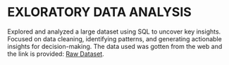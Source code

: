 # EXLORATORY DATA ANALYSIS
 Explored and analyzed a large dataset using SQL to uncover key insights. Focused on data cleaning, identifying patterns, and generating actionable insights for decision-making. The data used was gotten from the web and the link is provided: [Raw Dataset](https://www.kaggle.com/datasets/theakhilb/layoffs-data-2022).
